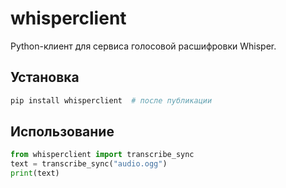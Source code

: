 # whisperclient

Python-клиент для сервиса голосовой расшифровки Whisper.

## Установка
```bash
pip install whisperclient  # после публикации
```

## Использование
```python
from whisperclient import transcribe_sync
text = transcribe_sync("audio.ogg")
print(text)
```
